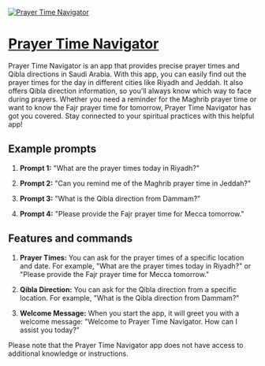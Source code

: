 [![Prayer Time Navigator](https://files.oaiusercontent.com/file-ggC8NzSJaEzJ9Pm5d3qN7QZ6?se=2123-10-18T14%3A38%3A53Z&sp=r&sv=2021-08-06&sr=b&rscc=max-age%3D31536000%2C%20immutable&rscd=attachment%3B%20filename%3Dba8b1447-8e0d-4728-ac45-e2a859cedabf.png&sig=aNKwekSeTpqtcSOWVo06/RMwADt5nxHx24lFF9CcR8M%3D)](https://chat.openai.com/g/g-znc3r6gsc-prayer-time-navigator)

# [Prayer Time Navigator](https://chat.openai.com/g/g-znc3r6gsc-prayer-time-navigator)

Prayer Time Navigator is an app that provides precise prayer times and Qibla directions in Saudi Arabia. With this app, you can easily find out the prayer times for the day in different cities like Riyadh and Jeddah. It also offers Qibla direction information, so you'll always know which way to face during prayers. Whether you need a reminder for the Maghrib prayer time or want to know the Fajr prayer time for tomorrow, Prayer Time Navigator has got you covered. Stay connected to your spiritual practices with this helpful app!

## Example prompts

1. **Prompt 1:** "What are the prayer times today in Riyadh?"

2. **Prompt 2:** "Can you remind me of the Maghrib prayer time in Jeddah?"

3. **Prompt 3:** "What is the Qibla direction from Dammam?"

4. **Prompt 4:** "Please provide the Fajr prayer time for Mecca tomorrow."

## Features and commands

1. **Prayer Times:** You can ask for the prayer times of a specific location and date. For example, "What are the prayer times today in Riyadh?" or "Please provide the Fajr prayer time for Mecca tomorrow."

2. **Qibla Direction:** You can ask for the Qibla direction from a specific location. For example, "What is the Qibla direction from Dammam?"

3. **Welcome Message:** When you start the app, it will greet you with a welcome message: "Welcome to Prayer Time Navigator. How can I assist you today?"

Please note that the Prayer Time Navigator app does not have access to additional knowledge or instructions.